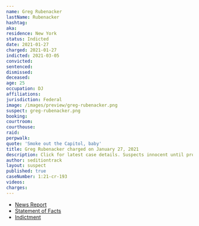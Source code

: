 ```yaml
---
name: Greg Rubenacker
lastName: Rubenacker
hashtag:
aka:
residence: New York
status: Indicted
date: 2021-01-27
charged: 2021-01-27
indicted: 2021-03-05
convicted: 
sentenced: 
dismissed: 
deceased:
age: 25
occupation: DJ
affiliations:
jurisdiction: Federal
image: /images/preview/greg-rubenacker.png
suspect: greg-rubenacker.png
booking:
courtroom:
courthouse:
raid:
perpwalk:
quote: 'Smoke out the Capitol, baby'
title: Greg Rubenacker charged on January 27, 2021
description: Click for latest case details. Suspects innocent until proven guilty.
author: seditiontrack
layout: suspect
published: true
caseNumber: 1:21-cr-193
videos:
charges:
---
```

- [News Report](https://www.washingtontimes.com/news/2021/feb/9/greg-rubenacker-new-yorker-arrested-in-capitol-rio/)
- [Statement of Facts](https://www.justice.gov/usao-dc/case-multi-defendant/file/1371506/download)
- [Indictment](https://www.justice.gov/usao-dc/case-multi-defendant/file/1377751/download)

